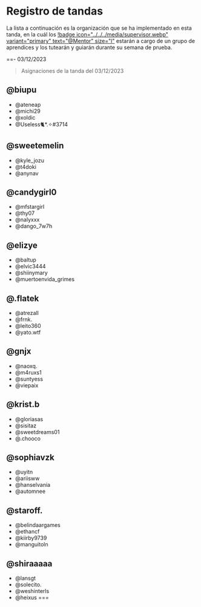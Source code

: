 # Registro de tandas
La lista a continuación es la organización que se ha implementado en esta tanda, en la cuál los [!badge icon="../../../media/supervisor.webp" variant="primary" text="@Mentor" size="l"](#) estarán a cargo de un grupo de aprendices y los tutearán y guiarán durante su semana de prueba.

==- 03/12/2023
> Asignaciones de la tanda del 03/12/2023
## @biupu

- @ateneap
- @michi29
- @xoldic
- @Useless🐈*.✧#3714


## @sweetemelin

- @kyle_jozu
- @t4doki
- @anynav


## @candygirl0

- @mfstargirl
- @thy07
- @nalyxxx
- @dango_7w7h


## @elizye

- @baltup
- @elvic3444
- @shiinymary
- @muertoenvida_grimes


## @.flatek

- @atrezall
- @frnk.
- @leito360
- @yato.wtf


## @gnjx

- @naoxq.
- @m4ruxs1
- @suntyess
- @viepaix


## @krist.b

- @gloriasas
- @sisitaz
- @sweetdreams01
- @.chooco


## @sophiavzk

- @uyitn
- @ariisww
- @hanselvania
- @automnee


## @staroff.

- @belindaargames
- @ethancf
- @kiirby9739
- @manguitoln


## @shiraaaaa 
- @lansgt
- @solecito.
- @weshinterls
- @heixus
===

